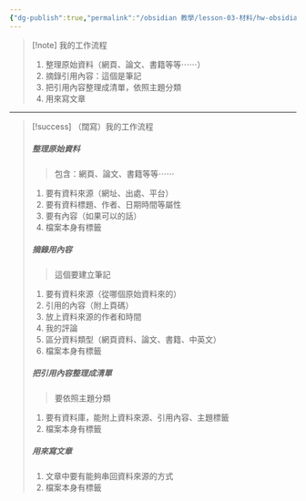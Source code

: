 ```yaml
---
{"dg-publish":true,"permalink":"/obsidian 教學/lesson-03-材料/hw-obsidian-lesson-01/","title":"2025-06-27 練習二範例：我的工作流程","tags":["🪨自籌Obsidian工作坊","🎯學習歷程檔案"],"noteIcon":"3","created":"2025-06-21T12:48:57.505+08:00","updated":"2025-06-22T13:45:58.623+08:00"}
---
```




> [!note] 我的工作流程
> 1. 整理原始資料（網頁、論文、書籍等等⋯⋯）
> 2. 摘錄引用內容：這個是筆記
> 3. 把引用內容整理成清單，依照主題分類
> 4. 用來寫文章

---



> [!success] （闊寫）我的工作流程
> ##### 整理原始資料
> > 包含：網頁、論文、書籍等等⋯⋯
> 1. 要有資料來源（網址、出處、平台）
> 2. 要有資料標題、作者、日期時間等屬性
> 3. 要有內容（如果可以的話）
> 4. 檔案本身有標籤
> 
> ##### 摘錄用內容
> > 這個要建立筆記
> 1. 要有資料來源（從哪個原始資料來的）
> 2. 引用的內容（附上頁碼）
> 3. 放上資料來源的作者和時間
> 4. 我的評論
> 5. 區分資料類型（網頁資料、論文、書籍、中英文）
> 6. 檔案本身有標籤
> 
> ##### 把引用內容整理成清單
> > 要依照主題分類
> 
> 1. 要有資料庫，能附上資料來源、引用內容、主題標籤
> 2. 檔案本身有標籤
> 
> 
> ##### 用來寫文章
> 1. 文章中要有能夠串回資料來源的方式
> 2. 檔案本身有標籤
> 





